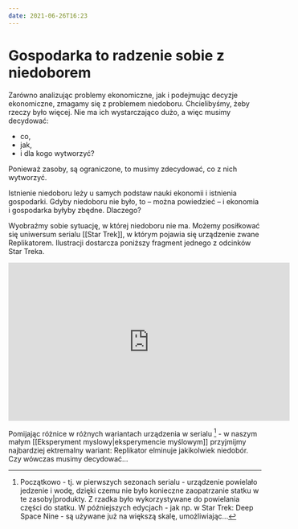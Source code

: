 ```yaml
---
date: 2021-06-26T16:23
---
```


# Gospodarka to radzenie sobie z niedoborem

Zarówno analizując problemy ekonomiczne, jak i podejmując decyzje ekonomiczne, zmagamy się z problemem niedoboru. Chcielibyśmy, żeby rzeczy było więcej. Nie ma ich wystarczająco dużo, a więc musimy decydować:
* co,
* jak,
* i dla kogo wytworzyć?

Ponieważ zasoby, są ograniczone, to musimy zdecydować, co z nich wytworzyć. 

Istnienie niedoboru leży u samych podstaw nauki ekonomii i istnienia gospodarki. Gdyby niedoboru nie było, to – można powiedzieć – i ekonomia i gospodarka byłyby zbędne. Dlaczego?

Wyobraźmy sobie sytuację, w której niedoboru nie ma. Możemy posiłkować się uniwersum serialu [[Star Trek]], w którym pojawia się urządzenie zwane Replikatorem. Ilustracji dostarcza poniższy fragment jednego z odcinków Star Treka.
<iframe width="560" height="315" src="https://www.youtube.com/embed/jyMYKWIAR5s" title="YouTube video player" frameborder="0" allow="accelerometer; autoplay; clipboard-write; encrypted-media; gyroscope; picture-in-picture" allowfullscreen></iframe>

Pomijając różnice w różnych wariantach urządzenia w serialu [^1] - w naszym małym [[Eksperyment myslowy|eksperymencie myślowym]] przyjmijmy najbardziej ektremalny wariant: Replikator elminuje jakikolwiek niedobór. Czy wówczas musimy decydować...

[^1]: Początkowo - tj. w pierwszych sezonach serialu - urządzenie powielało jedzenie i wodę, dzięki czemu nie było konieczne zaopatrzanie statku w te zasoby|produkty. Z rzadka było wykorzystywane do powielania części do statku. W późniejszych edycjach - jak np. w Star Trek: Deep Space Nine - są używane już na większą skalę, umożliwiając...

